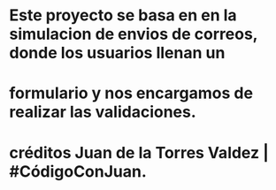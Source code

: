 # Este proyecto se basa en en la simulacion de envios de correos, donde los usuarios llenan un
# formulario y nos encargamos de realizar las validaciones.

# créditos Juan de la Torres Valdez | #CódigoConJuan.